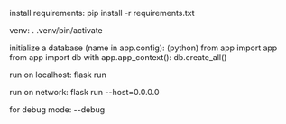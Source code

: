 install requirements:
pip install -r requirements.txt

venv:
. .venv/bin/activate

initialize a database (name in app.config):
(python)
from app import app
from app import db
with app.app_context():
    db.create_all()

run on localhost:
flask run

run on network:
flask run --host=0.0.0.0

for debug mode:
--debug
